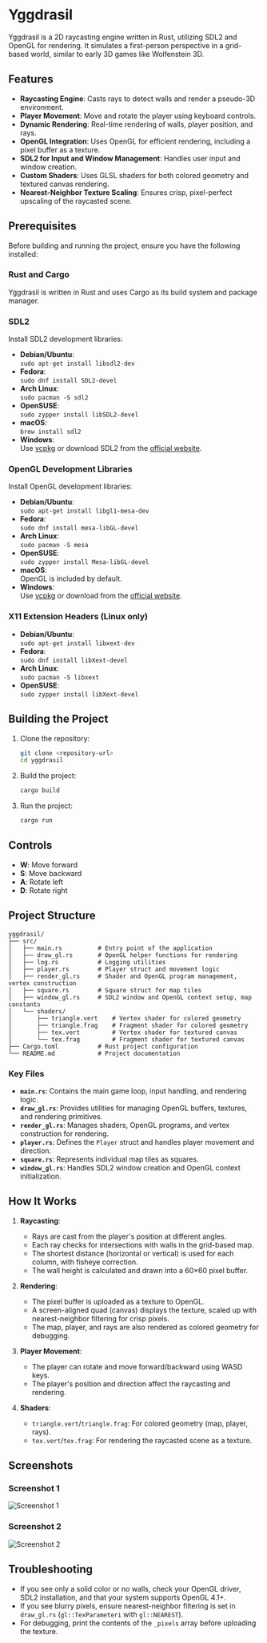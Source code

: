 # Yggdrasil

Yggdrasil is a 2D raycasting engine written in Rust, utilizing SDL2 and OpenGL for rendering. It simulates a first-person perspective in a grid-based world, similar to early 3D games like Wolfenstein 3D.

## Features

- **Raycasting Engine**: Casts rays to detect walls and render a pseudo-3D environment.
- **Player Movement**: Move and rotate the player using keyboard controls.
- **Dynamic Rendering**: Real-time rendering of walls, player position, and rays.
- **OpenGL Integration**: Uses OpenGL for efficient rendering, including a pixel buffer as a texture.
- **SDL2 for Input and Window Management**: Handles user input and window creation.
- **Custom Shaders**: Uses GLSL shaders for both colored geometry and textured canvas rendering.
- **Nearest-Neighbor Texture Scaling**: Ensures crisp, pixel-perfect upscaling of the raycasted scene.

## Prerequisites

Before building and running the project, ensure you have the following installed:

### Rust and Cargo

Yggdrasil is written in Rust and uses Cargo as its build system and package manager.

### SDL2

Install SDL2 development libraries:

- **Debian/Ubuntu**:  
  `sudo apt-get install libsdl2-dev`
- **Fedora**:  
  `sudo dnf install SDL2-devel`
- **Arch Linux**:  
  `sudo pacman -S sdl2`
- **OpenSUSE**:  
  `sudo zypper install libSDL2-devel`
- **macOS**:  
  `brew install sdl2`
- **Windows**:  
  Use [vcpkg](https://github.com/microsoft/vcpkg) or download SDL2 from the [official website](https://www.libsdl.org/).

### OpenGL Development Libraries

Install OpenGL development libraries:

- **Debian/Ubuntu**:  
  `sudo apt-get install libgl1-mesa-dev`
- **Fedora**:  
  `sudo dnf install mesa-libGL-devel`
- **Arch Linux**:  
  `sudo pacman -S mesa`
- **OpenSUSE**:  
  `sudo zypper install Mesa-libGL-devel`
- **macOS**:  
  OpenGL is included by default.
- **Windows**:  
  Use [vcpkg](https://github.com/microsoft/vcpkg) or download from the [official website](https://www.opengl.org/).

### X11 Extension Headers (Linux only)

- **Debian/Ubuntu**:  
  `sudo apt-get install libxext-dev`
- **Fedora**:  
  `sudo dnf install libXext-devel`
- **Arch Linux**:  
  `sudo pacman -S libxext`
- **OpenSUSE**:  
  `sudo zypper install libXext-devel`

## Building the Project

1. Clone the repository:

   ```bash
   git clone <repository-url>
   cd yggdrasil
   ```

2. Build the project:

   ```bash
   cargo build
   ```

3. Run the project:
   ```bash
   cargo run
   ```

## Controls

- **W**: Move forward
- **S**: Move backward
- **A**: Rotate left
- **D**: Rotate right

## Project Structure

```
yggdrasil/
├── src/
│   ├── main.rs          # Entry point of the application
│   ├── draw_gl.rs       # OpenGL helper functions for rendering
│   ├── log.rs           # Logging utilities
│   ├── player.rs        # Player struct and movement logic
│   ├── render_gl.rs     # Shader and OpenGL program management, vertex construction
│   ├── square.rs        # Square struct for map tiles
│   ├── window_gl.rs     # SDL2 window and OpenGL context setup, map constants
│   └── shaders/
│       ├── triangle.vert    # Vertex shader for colored geometry
│       ├── triangle.frag    # Fragment shader for colored geometry
│       ├── tex.vert         # Vertex shader for textured canvas
│       └── tex.frag         # Fragment shader for textured canvas
├── Cargo.toml           # Rust project configuration
└── README.md            # Project documentation
```

### Key Files

- **`main.rs`**: Contains the main game loop, input handling, and rendering logic.
- **`draw_gl.rs`**: Provides utilities for managing OpenGL buffers, textures, and rendering primitives.
- **`render_gl.rs`**: Manages shaders, OpenGL programs, and vertex construction for rendering.
- **`player.rs`**: Defines the `Player` struct and handles player movement and direction.
- **`square.rs`**: Represents individual map tiles as squares.
- **`window_gl.rs`**: Handles SDL2 window creation and OpenGL context initialization.

## How It Works

1. **Raycasting**:

   - Rays are cast from the player's position at different angles.
   - Each ray checks for intersections with walls in the grid-based map.
   - The shortest distance (horizontal or vertical) is used for each column, with fisheye correction.
   - The wall height is calculated and drawn into a 60×60 pixel buffer.

2. **Rendering**:

   - The pixel buffer is uploaded as a texture to OpenGL.
   - A screen-aligned quad (canvas) displays the texture, scaled up with nearest-neighbor filtering for crisp pixels.
   - The map, player, and rays are also rendered as colored geometry for debugging.

3. **Player Movement**:

   - The player can rotate and move forward/backward using WASD keys.
   - The player's position and direction affect the raycasting and rendering.

4. **Shaders**:
   - `triangle.vert`/`triangle.frag`: For colored geometry (map, player, rays).
   - `tex.vert`/`tex.frag`: For rendering the raycasted scene as a texture.

## Screenshots

### Screenshot 1

![Screenshot 1](https://media.discordapp.net/attachments/634540217822478363/1375981119811616788/image.png?ex=6833a9c7&is=68325847&hm=fb4d1e0add5a4ca7319a1d26c61ecee5d1878aad7017846f94ada26bed0a440a&=&format=webp&quality=lossless)

### Screenshot 2

![Screenshot 2](https://media.discordapp.net/attachments/634540217822478363/1375982410155425893/image.png?ex=6833aafb&is=6832597b&hm=896ee725bcd725e1ebd2ea84df2ad0e40f5e82d96f05fb4b8e15954ec71945e6&=&format=webp&quality=lossless)

## Troubleshooting

- If you see only a solid color or no walls, check your OpenGL driver, SDL2 installation, and that your system supports OpenGL 4.1+.
- If you see blurry pixels, ensure nearest-neighbor filtering is set in `draw_gl.rs` (`gl::TexParameteri` with `gl::NEAREST`).
- For debugging, print the contents of the `_pixels` array before uploading the texture.
